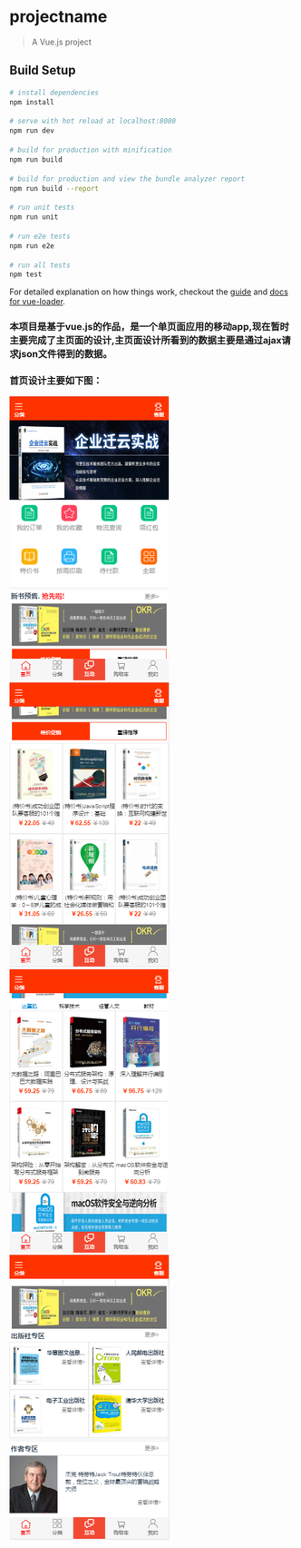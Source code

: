 # projectname

> A Vue.js project

## Build Setup

``` bash
# install dependencies
npm install

# serve with hot reload at localhost:8080
npm run dev

# build for production with minification
npm run build

# build for production and view the bundle analyzer report
npm run build --report

# run unit tests
npm run unit

# run e2e tests
npm run e2e

# run all tests
npm test
```

For detailed explanation on how things work, checkout the [guide](http://vuejs-templates.github.io/webpack/) and [docs for vue-loader](http://vuejs.github.io/vue-loader).

### 本项目是基于vue.js的作品，是一个单页面应用的移动app,现在暂时主要完成了主页面的设计,主页面设计所看到的数据主要是通过ajax请求json文件得到的数据。
### 首页设计主要如下图：
![Image text](https://raw.githubusercontent.com/Bonnie222/Bookstore/master/screenshots/home%20(1).png)
![Image text](https://raw.githubusercontent.com/Bonnie222/Bookstore/master/screenshots/home%20(2).png)
![Image text](https://raw.githubusercontent.com/Bonnie222/Bookstore/master/screenshots/home%20(3).png)
![Image text](https://raw.githubusercontent.com/Bonnie222/Bookstore/master/screenshots/home%20(4).png)
